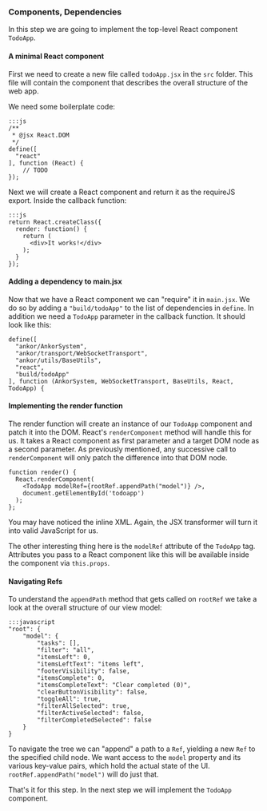 ### Components, Dependencies

In this step we are going to implement the top-level React component `TodoApp`.
 
#### A minimal React component

First we need to create a new file called `todoApp.jsx` in the `src` folder.
This file will contain the component that describes the overall structure of the web app.

We need some boilerplate code:

    :::js
    /**
     * @jsx React.DOM
     */
    define([
      "react"
    ], function (React) {
        // TODO
    });
    
Next we will create a React component and return it as the requireJS export.
Inside the callback function:

    :::js
    return React.createClass({
      render: function() {
        return (
          <div>It works!</div>
        );
      }
    });
    
#### Adding a dependency to main.jsx
    
Now that we have a React component we can "require" it in `main.jsx`.
We do so by adding a `"build/todoApp"` to the list of dependencies in `define`. 
In addition we need a `TodoApp` parameter in the callback function.
It should look like this:

    define([
      "ankor/AnkorSystem",
      "ankor/transport/WebSocketTransport",
      "ankor/utils/BaseUtils",
      "react",
      "build/todoApp"
    ], function (AnkorSystem, WebSocketTransport, BaseUtils, React, TodoApp) {
        
#### Implementing the render function

The render function will create an instance of our `TodoApp` component and patch it into the DOM.
React's `renderComponent` method will handle this for us.
It takes a React component as first parameter and a target DOM node as a second parameter.
As previously mentioned, any successive call to `renderComponent` will only patch the difference into that DOM node.

    function render() {
      React.renderComponent(
        <TodoApp modelRef={rootRef.appendPath("model")} />,
        document.getElementById('todoapp')
      );
    };

You may have noticed the inline XML. Again, the JSX transformer will turn it into valid JavaScript for us.

The other interesting thing here is the `modelRef` attribute of the `TodoApp` tag. 
Attributes you pass to a React component like this will be available inside the component via `this.props`.

#### Navigating Refs

To understand the `appendPath` method that gets called on `rootRef` we take a look at the overall structure of our view model:

    :::javascript
    "root": {
        "model": {
            "tasks": [],
            "filter": "all",
            "itemsLeft": 0,
            "itemsLeftText": "items left",
            "footerVisibility": false,
            "itemsComplete": 0,
            "itemsCompleteText": "Clear completed (0)",
            "clearButtonVisibility": false,
            "toggleAll": true,
            "filterAllSelected": true,
            "filterActiveSelected": false,
            "filterCompletedSelected": false
        }
    }

To navigate the tree we can "append" a path to a `Ref`, yielding a new `Ref` to the specified child node.
We want access to the `model` property and its various key-value pairs, which hold the actual state of the UI.
`rootRef.appendPath("model")` will do just that.

That's it for this step. In the next step we will implement the `TodoApp` component.
